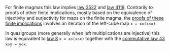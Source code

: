 For finite magmas this law implies [law 3522](https://teorth.github.io/equational_theories/implications/?3522) and [law 4118](https://teorth.github.io/equational_theories/implications/?4118).  Contrarily to proofs of other finite implications, mostly based on the equivalence of injectivity and surjectivity for maps on the finite magma, the [proofs of these finite implications](https://leanprover.zulipchat.com/#narrow/channel/458659-Equational/topic/Austin.20pairs/near/482525422) involves an iteration of the left-cube map `x ↦ x◇(x◇x)`.

In quasigroups (more generally when left multiplications are injective) this law is equivalent to [law 8](https://teorth.github.io/equational_theories/implications/?8) `x = x◇(x◇x)` together with the [commutative law 43](https://teorth.github.io/equational_theories/implications/?43) `x◇y = y◇x`.
